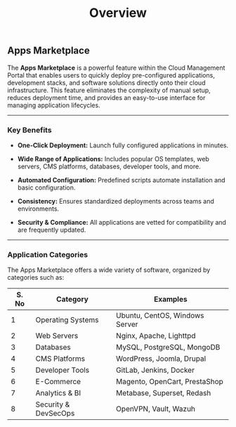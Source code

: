 ﻿---
title: Overview
sidebar_label: Overview
sidebar_position: 1
---

## Apps Marketplace

The **Apps Marketplace** is a powerful feature within the Cloud Management Portal that enables users to quickly deploy pre-configured applications, development stacks, and software solutions directly onto their cloud infrastructure. This feature eliminates the complexity of manual setup, reduces deployment time, and provides an easy-to-use interface for managing application lifecycles.

---

### Key Benefits

-   **One-Click Deployment:** Launch fully configured applications in minutes.
    
-   **Wide Range of Applications:** Includes popular OS templates, web servers, CMS platforms, databases, developer tools, and more.
    
-   **Automated Configuration:** Predefined scripts automate installation and basic configuration.
    
-   **Consistency:** Ensures standardized deployments across teams and environments.
    
-   **Security & Compliance:** All applications are vetted for compatibility and are frequently updated.

---

### Application Categories

The Apps Marketplace offers a wide variety of software, organized by categories such as:

|S. No|Category|Examples
|---|---|---|
|1|Operating Systems|Ubuntu, CentOS, Windows Server
|2|Web Servers|Nginx, Apache, Lighttpd
|3|Databases|MySQL, PostgreSQL, MongoDB
|4|CMS Platforms|WordPress, Joomla, Drupal
|5|Developer Tools|GitLab, Jenkins, Docker
|6|E-Commerce|Magento, OpenCart, PrestaShop
|7|Analytics & BI|Metabase, Superset, Redash
|8|Security & DevSecOps|OpenVPN, Vault, Wazuh


